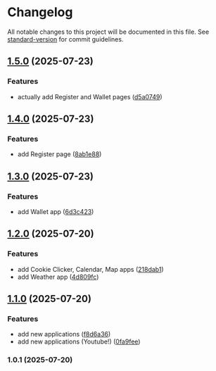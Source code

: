 # Changelog

All notable changes to this project will be documented in this file. See [standard-version](https://github.com/conventional-changelog/standard-version) for commit guidelines.

## [1.5.0](https://github.com/FansteJ/myPhone/compare/v1.4.0...v1.5.0) (2025-07-23)


### Features

* actually add Register and Wallet pages ([d5a0749](https://github.com/FansteJ/myPhone/commit/d5a0749fe8b8deb6c733389d4d0127660c2bd8f0))

## [1.4.0](https://github.com/FansteJ/myPhone/compare/v1.3.0...v1.4.0) (2025-07-23)


### Features

* add Register page ([8ab1e88](https://github.com/FansteJ/myPhone/commit/8ab1e88cacb19736d14e259078c485306b7c3644))

## [1.3.0](https://github.com/FansteJ/myPhone/compare/v1.2.0...v1.3.0) (2025-07-23)


### Features

* add Wallet app ([6d3c423](https://github.com/FansteJ/myPhone/commit/6d3c423148930bedf1cfa22542b9fbb855978525))

## [1.2.0](https://github.com/FansteJ/myPhone/compare/v1.1.0...v1.2.0) (2025-07-20)


### Features

* add Cookie Clicker, Calendar, Map apps ([218dab1](https://github.com/FansteJ/myPhone/commit/218dab1b6b7e8aeb1b193bd358461346e4effa80))
* add Weather app ([4d809fc](https://github.com/FansteJ/myPhone/commit/4d809fc7b8bfb0ad69d2d158c2d556c4a32204ea))

## [1.1.0](https://github.com/FansteJ/myPhone/compare/v1.0.1...v1.1.0) (2025-07-20)


### Features

* add new applications ([f8d6a36](https://github.com/FansteJ/myPhone/commit/f8d6a365f9754e912ba0dd473aee58eca35ec72b))
* add new applications (Youtube!) ([0fa9fee](https://github.com/FansteJ/myPhone/commit/0fa9fee73d4adf4675d5d271601cce1ed904181b))

### 1.0.1 (2025-07-20)
